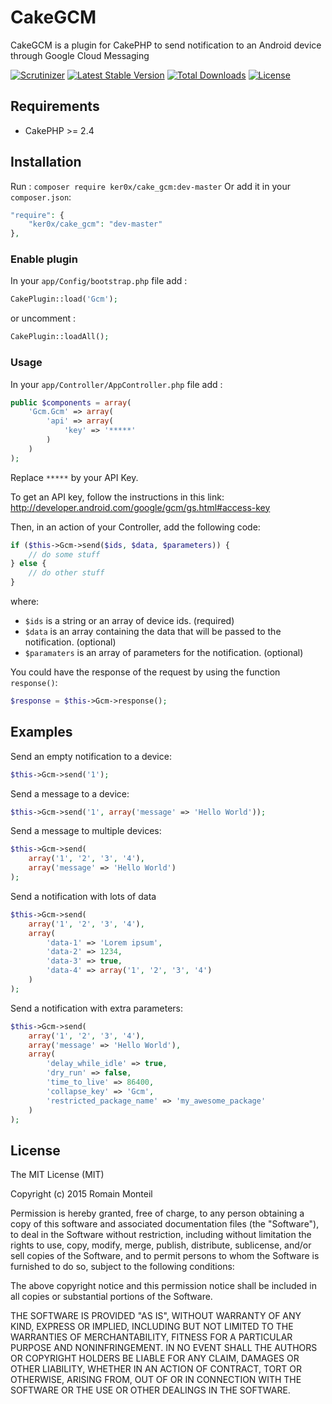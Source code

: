 # CakeGCM

CakeGCM is a plugin for CakePHP to send notification to an Android device through Google Cloud Messaging

[![Scrutinizer](https://img.shields.io/scrutinizer/g/ker0x/CakeGCM/.svg?style=flat-square)](https://scrutinizer-ci.com/g/ker0x/CakeGCM/)
[![Latest Stable Version](https://img.shields.io/packagist/v/ker0x/cake_gcm.svg?style=flat-square)](https://packagist.org/packages/ker0x/cake_gcm)
[![Total Downloads](https://img.shields.io/packagist/dt/ker0x/cake_gcm.svg?style=flat-square)](https://packagist.org/packages/ker0x/cake_gcm)
[![License](https://img.shields.io/badge/license-MIT-brightgreen.svg?style=flat-square)](https://packagist.org/packages/ker0x/cake_gcm)

## Requirements

* CakePHP >= 2.4

## Installation
Run : `composer require ker0x/cake_gcm:dev-master`
Or add it in your `composer.json`:
``` php
"require": {
    "ker0x/cake_gcm": "dev-master"
},
```

### Enable plugin
In your `app/Config/bootstrap.php` file add :
```php
CakePlugin::load('Gcm');
```
or uncomment :
```php
CakePlugin::loadAll();
```
### Usage
In your `app/Controller/AppController.php` file add :
```php
public $components = array(
    'Gcm.Gcm' => array(
        'api' => array(
            'key' => '*****'
        )
    )
);
```

Replace `*****` by your API Key.

To get an API key, follow the instructions in this link: http://developer.android.com/google/gcm/gs.html#access-key

Then, in an action of your Controller, add the following code:
```php
if ($this->Gcm->send($ids, $data, $parameters)) {
    // do some stuff
} else {
    // do other stuff
}
```
where:

 * `$ids` is a string or an array of device ids. (required)
 * `$data` is an array containing the data that will be passed to the notification. (optional)
 * `$paramaters` is an array of parameters for the notification. (optional)

You could have the response of the request by using the function `response()`:
```php
$response = $this->Gcm->response();
```
## Examples

Send an empty notification to a device:
```php
$this->Gcm->send('1');
```

Send a message to a device:
```php
$this->Gcm->send('1', array('message' => 'Hello World'));
```

Send a message to multiple devices:
```php
$this->Gcm->send(
    array('1', '2', '3', '4'),
    array('message' => 'Hello World')
);
```

Send a notification with lots of data
```php
$this->Gcm->send(
    array('1', '2', '3', '4'),
    array(
        'data-1' => 'Lorem ipsum',
        'data-2' => 1234,
        'data-3' => true,
        'data-4' => array('1', '2', '3', '4')
    )
);
```

Send a notification with extra parameters:
```php
$this->Gcm->send(
    array('1', '2', '3', '4'),
    array('message' => 'Hello World'),
    array(
        'delay_while_idle' => true,
        'dry_run' => false,
        'time_to_live' => 86400,
        'collapse_key' => 'Gcm',
        'restricted_package_name' => 'my_awesome_package'
    )
);
```
## License

The MIT License (MIT)

Copyright (c) 2015 Romain Monteil

Permission is hereby granted, free of charge, to any person obtaining a copy
of this software and associated documentation files (the "Software"), to deal
in the Software without restriction, including without limitation the rights
to use, copy, modify, merge, publish, distribute, sublicense, and/or sell
copies of the Software, and to permit persons to whom the Software is
furnished to do so, subject to the following conditions:

The above copyright notice and this permission notice shall be included in all
copies or substantial portions of the Software.

THE SOFTWARE IS PROVIDED "AS IS", WITHOUT WARRANTY OF ANY KIND, EXPRESS OR
IMPLIED, INCLUDING BUT NOT LIMITED TO THE WARRANTIES OF MERCHANTABILITY,
FITNESS FOR A PARTICULAR PURPOSE AND NONINFRINGEMENT. IN NO EVENT SHALL THE
AUTHORS OR COPYRIGHT HOLDERS BE LIABLE FOR ANY CLAIM, DAMAGES OR OTHER
LIABILITY, WHETHER IN AN ACTION OF CONTRACT, TORT OR OTHERWISE, ARISING FROM,
OUT OF OR IN CONNECTION WITH THE SOFTWARE OR THE USE OR OTHER DEALINGS IN THE
SOFTWARE.
